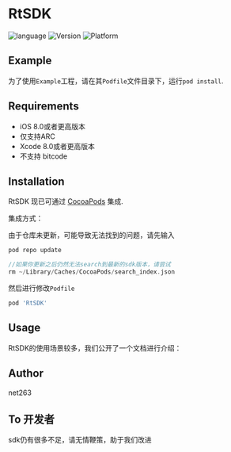 # RtSDK

![language](https://img.shields.io/badge/language-Object--C-brightgreen)
![Version](https://img.shields.io/badge/Version-3.7.10-brightgreen)
![Platform](https://img.shields.io/badge/Platform-iOS-brightgreen)

## Example

为了使用`Example`工程，请在其`Podfile`文件目录下，运行`pod install`.

## Requirements

 - iOS 8.0或者更高版本
 - 仅支持ARC
 - Xcode 8.0或者更高版本
 - 不支持 bitcode
 
## Installation

RtSDK 现已可通过 [CocoaPods](https://cocoapods.org) 集成.

集成方式：

由于仓库未更新，可能导致无法找到的问题，请先输入

```c
pod repo update

//如果你更新之后仍然无法search到最新的sdk版本，请尝试
rm ~/Library/Caches/CocoaPods/search_index.json
```

然后进行修改`Podfile`

```ruby
pod 'RtSDK'
```
## Usage

RtSDK的使用场景较多，我们公开了一个文档进行介绍：


## Author

net263

## To 开发者

sdk仍有很多不足，请无情鞭策，助于我们改进

